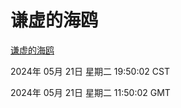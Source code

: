 # 谦虚的海鸥
[谦虚的海鸥](http://219.139.198.204:56308/qxdho/course/base/hotlink/index.php)

2024年 05月 21日 星期二 19:50:02 CST

2024年 05月 21日 星期二 11:50:02 GMT
